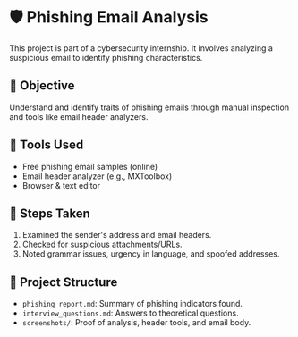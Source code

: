 # 🛡️ Phishing Email Analysis

This project is part of a cybersecurity internship. It involves analyzing a suspicious email to identify phishing characteristics.

## 🎯 Objective
Understand and identify traits of phishing emails through manual inspection and tools like email header analyzers.

## 🧰 Tools Used
- Free phishing email samples (online)
- Email header analyzer (e.g., MXToolbox)
- Browser & text editor

## 🧪 Steps Taken
1. Examined the sender's address and email headers.
2. Checked for suspicious attachments/URLs.
3. Noted grammar issues, urgency in language, and spoofed addresses.

## 📂 Project Structure
- `phishing_report.md`: Summary of phishing indicators found.
- `interview_questions.md`: Answers to theoretical questions.
- `screenshots/`: Proof of analysis, header tools, and email body.
